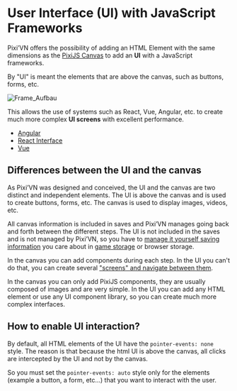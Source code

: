 # User Interface (UI) with JavaScript Frameworks

Pixi’VN offers the possibility of adding an HTML Element with the same dimensions as the [PixiJS Canvas](/start/canvas-components.md) to add an **UI** with a JavaScript frameworks.

By "UI" is meant the elements that are above the canvas, such as buttons, forms, etc.

![Frame_Aufbau](https://firebasestorage.googleapis.com/v0/b/pixi-vn.appspot.com/o/public%2FPixiVN_interface.png?alt=media)

This allows the use of systems such as React, Vue, Angular, etc. to create much more complex **UI screens** with excellent performance.

* [Angular](/start/interface-angular.md)
* [React Interface](/start/interface-react.md)
* [Vue](/start/interface-vue.md)

## Differences between the UI and the canvas

As Pixi’VN was designed and conceived, the UI and the canvas are two distinct and independent elements. The UI is above the canvas and is used to create buttons, forms, etc. The canvas is used to display images, videos, etc.

All canvas information is included in saves and Pixi’VN manages going back and forth between the different steps. The UI is not included in the saves and is not managed by Pixi’VN, so you have to [manage it yourself saving information](/start/interface-connect-storage.md) you care about in [game storage](/start/storage.md) or browser storage.

In the canvas you can add components during each step. In the UI you can't do that, you can create several ["screens" and navigate between them](/start/interface-connect-storage.md).

In the canvas you can only add PixiJS components, they are usually composed of images and are very simple. In the UI you can add any HTML element or use any UI component library, so you can create much more complex interfaces.

## How to enable UI interaction?

By default, all HTML elements of the UI have the `pointer-events: none` style.
The reason is that because the html UI is above the canvas, all clicks are intercepted by the UI and not by the canvas.

So you must set the `pointer-events: auto` style only for the elements (example a button, a form, etc...) that you want to interact with the user.
